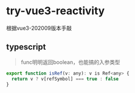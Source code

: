 # try-vue3-reactivity
根据vue3-202009版本手敲


## typescript
> func明明返回boolean，也能搞的入参类型        
```js
export function isRef(v: any): v is Ref<any> {
  return v ? v[refSymbol] === true : false
}
```